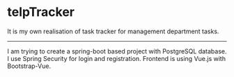 # telpTracker
 
It is my own realisation of task tracker for management department tasks.
***
I am trying to create a spring-boot based project with PostgreSQL database. 
I use Spring Security for login and registration.
Frontend is using Vue.js with Bootstrap-Vue.
